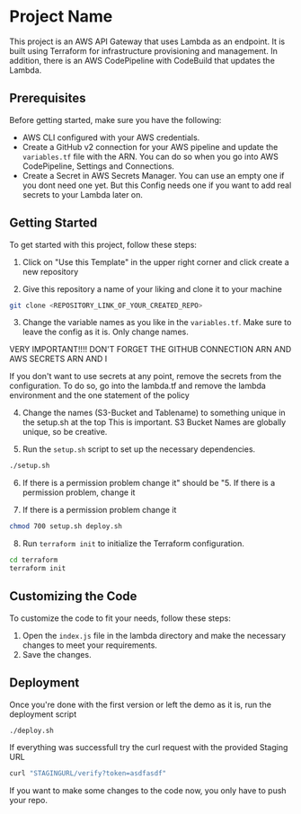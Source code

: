# Project Name

This project is an AWS API Gateway that uses Lambda as an endpoint. It is built using Terraform for infrastructure provisioning and management.
In addition, there is an AWS CodePipeline with CodeBuild that updates the Lambda.

## Prerequisites

Before getting started, make sure you have the following:

- AWS CLI configured with your AWS credentials.
- Create a GitHub v2 connection for your AWS pipeline and update the `variables.tf` file with the ARN.
    You can do so when you go into AWS CodePipeline, Settings and Connections.
- Create a Secret in AWS Secrets Manager. You can use an empty one if you dont need one yet.
    But this Config needs one if you want to add real secrets to your Lambda later on.

## Getting Started

To get started with this project, follow these steps:

1. Click on "Use this Template" in the upper right corner and click create a new repository

2. Give this repository a name of your liking and clone it to your machine

```bash
git clone <REPOSITORY_LINK_OF_YOUR_CREATED_REPO>
```

3. Change the variable names as you like in the  `variables.tf`. Make sure to leave the config as it is. Only change names.

VERY IMPORTANT!!!! DON'T FORGET THE GITHUB CONNECTION ARN AND AWS SECRETS ARN AND I

If you don't want to use secrets at any point, remove the secrets from the configuration.
To do so, go into the lambda.tf and remove the lambda environment and the one statement of the policy

4. Change the names (S3-Bucket and Tablename) to something unique in the setup.sh at the top
    This is important. S3 Bucket Names are globally unique, so be creative.

5. Run the `setup.sh` script to set up the necessary dependencies.
```bash
./setup.sh
```
6. If there is a permission problem change it" should be "5. If there is a permission problem, change it

7. If there is a permission problem change it
```bash
chmod 700 setup.sh deploy.sh
```
8. Run `terraform init` to initialize the Terraform configuration.
```bash
cd terraform
terraform init
```

## Customizing the Code

To customize the code to fit your needs, follow these steps:

1. Open the `index.js` file in the lambda directory and make the necessary changes to meet your requirements.
2. Save the changes.

## Deployment

Once you're done with the first version or left the demo as it is, run the deployment script
```bash
./deploy.sh
```

If everything was successfull try the curl request with the provided Staging URL
```bash
curl "STAGINGURL/verify?token=asdfasdf"
```

If you want to make some changes to the code now, you only have to push your repo.